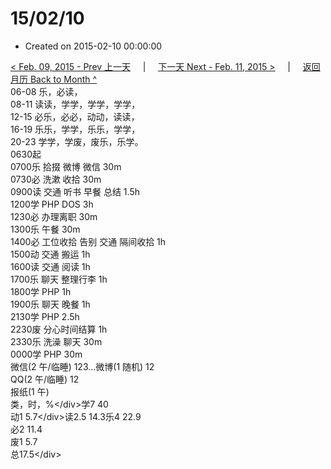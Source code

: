 # 15/02/10

* Created on 2015-02-10 00:00:00

[&lt; Feb. 09, 2015 - Prev 上一天](d09.md)     \|     [下一天 Next - Feb. 11, 2015 &gt;](d11.md)     \|     [返回月历 Back to Month ^](index.md)   
06-08 乐，必读，  
08-11 读读，学学，学学，学学，  
12-15 必乐，必必，动动，读读，  
16-19 乐乐，学学，乐乐，学学，  
20-23 学学，学废，废乐，乐学。  
0630起  
0700乐 拾掇 微博 微信 30m  
0730必 洗漱 收拾 30m  
0900读 交通 听书 早餐 总结 1.5h  
1200学 PHP DOS 3h  
1230必 办理离职 30m  
1300乐 午餐 30m  
1400必 工位收拾 告别 交通 隔间收拾 1h  
1500动 交通 搬运 1h  
1600读 交通 阅读 1h  
1700乐 聊天 整理行李 1h  
1800学 PHP 1h  
1900乐 聊天 晚餐 1h  
2130学 PHP 2.5h  
2230废 分心时间结算 1h  
2330乐 洗澡 聊天 30m  
0000学 PHP 30m  
微信\(2 午/临睡\) 123…微博\(1 随机\) 12  
QQ\(2 午/临睡\) 12  
报纸\(1 午\)   
类，时，%&lt;/div&gt;学7 40  
动1 5.7&lt;/div&gt;读2.5 14.3乐4 22.9  
必2 11.4  
废1 5.7  
总17.5&lt;/div&gt;

